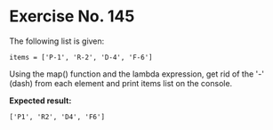 # Exercise No. 145

The following list is given:


    items = ['P-1', 'R-2', 'D-4', 'F-6']


Using the map() function and the lambda expression, get rid of the '-' (dash) from each element and print items list on the console.


**Expected result:**


    ['P1', 'R2', 'D4', 'F6']